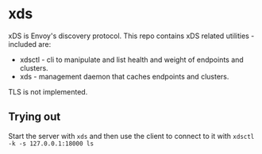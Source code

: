 # xds

xDS is Envoy's discovery protocol. This repo contains xDS related utilities - included are:

- xdsctl - cli to manipulate and list health and weight of endpoints and clusters.
- xds - management daemon that caches endpoints and clusters.

TLS is not implemented.

## Trying out

Start the server with `xds` and then use the client to connect to it with
`xdsctl -k -s 127.0.0.1:18000 ls`
